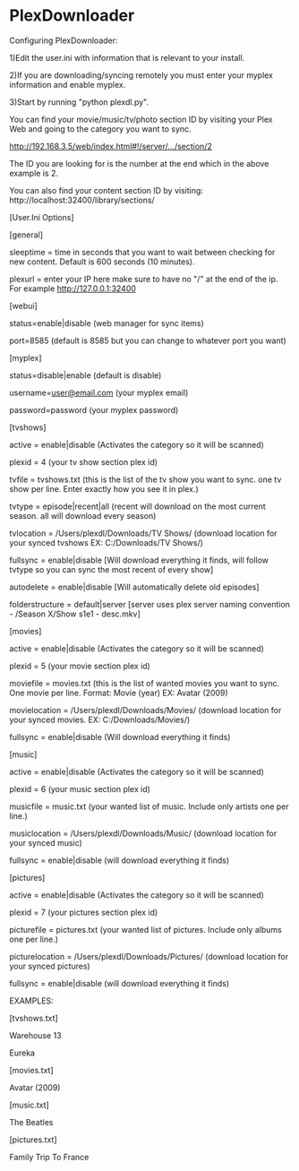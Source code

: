 PlexDownloader
==============
Configuring PlexDownloader:

1)Edit the user.ini with information that is relevant to your install.

2)If you are downloading/syncing remotely you must enter your myplex information and enable myplex.

3)Start by running "python plexdl.py".

You can find your movie/music/tv/photo section ID by visiting your Plex Web and going to the category you want to sync.

http://192.168.3.5/web/index.html#!/server/.../section/2

The ID you are looking for is the number at the end which in the above example is 2.

You can also find your content section ID by visiting:
http://localhost:32400/library/sections/


[User.Ini Options]

[general]

sleeptime = time in seconds that you want to wait between checking for new content. Default is 600 seconds (10 minutes).

plexurl = enter your IP here make sure to have no "/" at the end of the ip. For example http://127.0.0.1:32400

[webui]

status=enable|disable (web manager for sync items)

port=8585 (default is 8585 but you can change to whatever port you want)

[myplex]

status=disable|enable (default is disable)

username=user@email.com (your myplex email)

password=password (your myplex password)

[tvshows]

active = enable|disable (Activates the category so it will be scanned)

plexid = 4 (your tv show section plex id)

tvfile = tvshows.txt (this is the list of the tv show you want to sync. one tv show per line. Enter exactly how you see it in plex.)

tvtype = episode|recent|all (recent will download on the most current season. all will download every season)

tvlocation = /Users/plexdl/Downloads/TV Shows/ (download location for your synced tvshows EX: C:/Downloads/TV Shows/)

fullsync = enable|disable [Will download everything it finds, will follow tvtype so you can sync the most recent of every show]

autodelete = enable|disable [Will automatically delete old episodes]

folderstructure = default|server [server uses plex server naming convention - /Season X/Show s1e1 - desc.mkv]

[movies]

active = enable|disable (Activates the category so it will be scanned)

plexid = 5 (your movie section plex id)

moviefile = movies.txt (this is the list of wanted movies you want to sync. One movie per line. Format: Movie (year) EX: Avatar (2009)

movielocation = /Users/plexdl/Downloads/Movies/ (download location for your synced movies. EX: C:/Downloads/Movies/)

fullsync = enable|disable (Will download everything it finds)


[music]

active = enable|disable (Activates the category so it will be scanned)

plexid = 6 (your music section plex id)

musicfile = music.txt (your wanted list of music. Include only artists one per line.)

musiclocation = /Users/plexdl/Downloads/Music/ (download location for your synced music)

fullsync = enable|disable (will download everything it finds)

[pictures]

active = enable|disable (Activates the category so it will be scanned)

plexid = 7 (your pictures section plex id)

picturefile = pictures.txt (your wanted list of pictures. Include only albums one per line.)

picturelocation = /Users/plexdl/Downloads/Pictures/ (download location for your synced pictures)

fullsync = enable|disable (will download everything it finds)

EXAMPLES:

[tvshows.txt]

Warehouse 13

Eureka

[movies.txt]

Avatar (2009)

[music.txt]

The Beatles

[pictures.txt]

Family Trip To France
